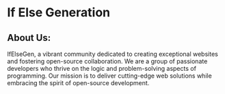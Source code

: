 # If Else Generation

## About Us:
IfElseGen, a vibrant community dedicated to creating exceptional websites and fostering open-source collaboration. We are a group of passionate developers who thrive on the logic and problem-solving aspects of programming. Our mission is to deliver cutting-edge web solutions while embracing the spirit of open-source development.


